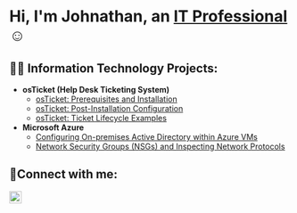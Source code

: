 <h1>Hi, I'm Johnathan, an <a href="https://www.linkedin.com/in/johnathan-mcmichael-742b14310">IT Professional</a>☺</h1>

<h2>👨‍💻 Information Technology Projects:</h2>

- <b>osTicket (Help Desk Ticketing System)</b>
  - [osTicket: Prerequisites and Installation](https://github.com/JohnathanMcMichael/osticket-prereqs)
  - [osTicket: Post-Installation Configuration](https://github.com/JohnathanMcMichael/post-install-config)
  - [osTicket: Ticket Lifecycle Examples](https://github.com/JohnathanMcMichael/ticket-lifecycle)
- <b>Microsoft Azure</b>
  - [Configuring On-premises Active Directory within Azure VMs](https://github.com/JohnathanMcMichael/configure-ad)
  - [Network Security Groups (NSGs) and Inspecting Network Protocols](https://github.com/JohnathanMcMichael/azure-network-protocols)

<h2>🤳Connect with me:</h2>

[<img align="left" alt="Johnathan | LinkedIn" width="22px" src="https://cdn.jsdelivr.net/npm/simple-icons@v3/icons/linkedin.svg" />][linkedin]


[linkedin]: https://www.linkedin.com/in/johnathan-mcmichael-742b14310
